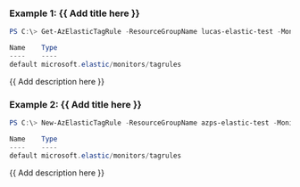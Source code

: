 ### Example 1: {{ Add title here }}
```powershell
PS C:\> Get-AzElasticTagRule -ResourceGroupName lucas-elastic-test -MonitorName elastic-pwsh02 -Name default

Name    Type
----    ----
default microsoft.elastic/monitors/tagrules
```

{{ Add description here }}

### Example 2: {{ Add title here }}
```powershell
PS C:\> New-AzElasticTagRule -ResourceGroupName azps-elastic-test -MonitorName elastic-pwsh02 -Name default | Get-AzElasticTagRule

Name    Type
----    ----
default microsoft.elastic/monitors/tagrules
```

{{ Add description here }}

